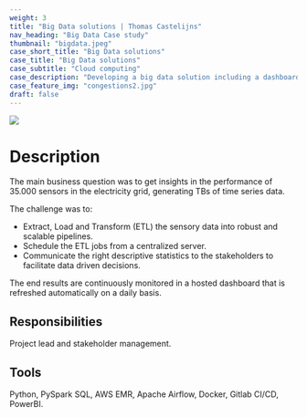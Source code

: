 ```yaml
---
weight: 3
title: "Big Data solutions | Thomas Castelijns"
nav_heading: "Big Data Case study"
thumbnail: "bigdata.jpeg"
case_short_title: "Big Data solutions"
case_title: "Big Data solutions"
case_subtitle: "Cloud computing"
case_description: "Developing a big data solution including a dashboard for analyzing high volumes of noisy sensory data."
case_feature_img: "congestions2.jpg"
draft: false
---
```


![](/img/bigdata.jepg)

# Description
The main business question was to get insights in the performance of 35.000 sensors in the electricity grid, generating TBs of time series data.

The challenge was to:

- Extract, Load and Transform (ETL) the sensory data into robust and scalable pipelines.
- Schedule the ETL jobs from a centralized server.
- Communicate the right descriptive statistics to the stakeholders to facilitate data driven decisions.

The end results are continuously monitored in a hosted dashboard that is refreshed automatically on a daily basis. 

## Responsibilities
Project lead and stakeholder management. 

## Tools
Python, PySpark SQL, AWS EMR, Apache Airflow, Docker, Gitlab CI/CD, PowerBI.